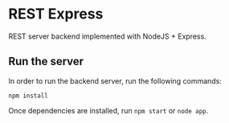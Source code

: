 # REST Express
REST server backend implemented with NodeJS + Express.

## Run the server
In order to run the backend server, run the following commands:
```
npm install
```

Once dependencies are installed, run `npm start` or `node app`.

